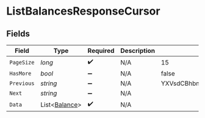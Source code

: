 # ListBalancesResponseCursor


## Fields

| Field                                               | Type                                                | Required                                            | Description                                         | Example                                             |
| --------------------------------------------------- | --------------------------------------------------- | --------------------------------------------------- | --------------------------------------------------- | --------------------------------------------------- |
| `PageSize`                                          | *long*                                              | :heavy_check_mark:                                  | N/A                                                 | 15                                                  |
| `HasMore`                                           | *bool*                                              | :heavy_minus_sign:                                  | N/A                                                 | false                                               |
| `Previous`                                          | *string*                                            | :heavy_minus_sign:                                  | N/A                                                 | YXVsdCBhbmQgYSBtYXhpbXVtIG1heF9yZXN1bHRzLol=        |
| `Next`                                              | *string*                                            | :heavy_minus_sign:                                  | N/A                                                 |                                                     |
| `Data`                                              | List<[Balance](../../Models/Components/Balance.md)> | :heavy_check_mark:                                  | N/A                                                 |                                                     |